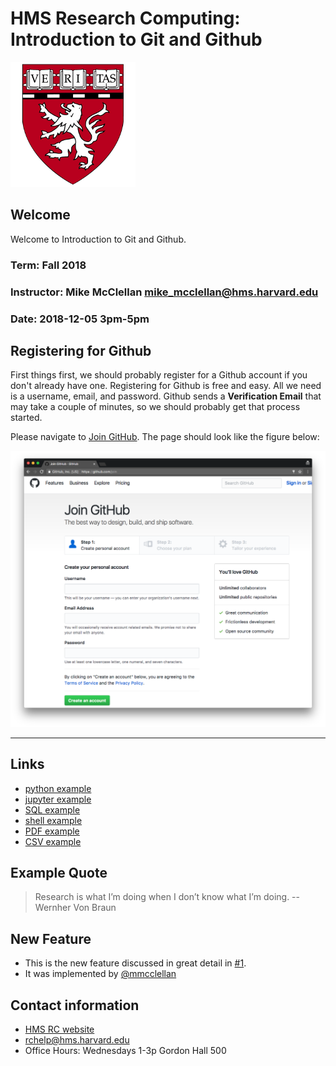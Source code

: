 # HMS Research Computing: Introduction to Git and Github

![HMS](./img/logo.png)

## Welcome

Welcome to Introduction to Git and Github.

### Term: Fall 2018

### Instructor: Mike McClellan <mike_mcclellan@hms.harvard.edu>

### Date: 2018-12-05 3pm-5pm

## Registering for Github

First things first, we should probably register for a Github account if you don't already have one. Registering for Github is free and easy. All we need is a username, email, and password. Github sends a **Verification Email** that may take a couple of minutes, so we should probably get that process started.

Please navigate to [Join GitHub](https://github.com/join). The page should look like the figure below:

![Register for Github](./img/hmsrcght-register.png)

---

## Links

- [python example](./src/hello.py)
- [jupyter example](./src/main_analysis.ipynb)
- [SQL example](./src/sakila-schema.sql)
- [shell example](./bin/main.sh)
- [PDF example](./doc/1609.00037.pdf)
- [CSV example](./data/iris.csv)

## Example Quote

> Research is what I’m doing when I don’t know what I’m doing. -- Wernher Von Braun

## New Feature

- This is the new feature discussed in great detail in [#1](https://github.com/hmsrc/hmsrcght/issues/1).
- It was implemented by [@mmcclellan](https://github.com/mmcclellan)

## Contact information

- [HMS RC website](http://rc.hms.harvard.edu)
- [rchelp@hms.harvard.edu](mailto:rchelp@hms.harvard.edu)
- Office Hours: Wednesdays 1-3p Gordon Hall 500

